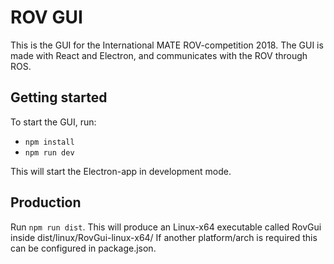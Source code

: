 # ROV GUI
This is the GUI for the International MATE ROV-competition 2018.
The GUI is made with React and Electron, and communicates with the ROV through ROS.

## Getting started
To start the GUI, run:
* `npm install`
* `npm run dev`

This will start the Electron-app in development mode.

## Production
Run `npm run dist`.
This will produce an Linux-x64 executable called RovGui inside dist/linux/RovGui-linux-x64/
If another platform/arch is required this can be configured in package.json.